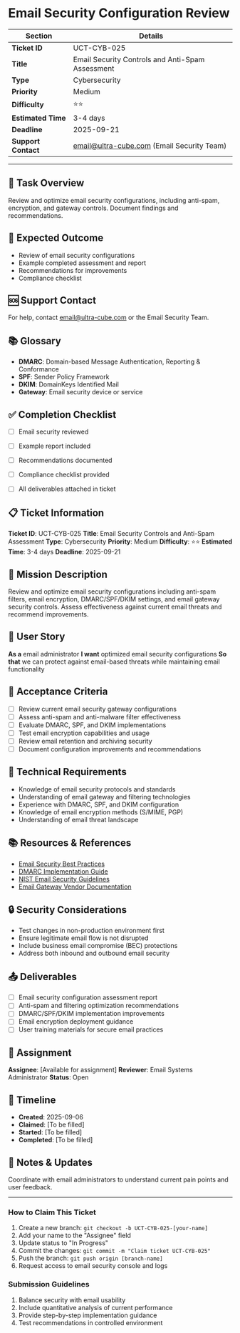 # Email Security Configuration Review

| Section                | Details                                                      |
|------------------------|--------------------------------------------------------------|
| **Ticket ID**          | UCT-CYB-025                                                  |
| **Title**              | Email Security Controls and Anti-Spam Assessment             |
| **Type**               | Cybersecurity                                                |
| **Priority**           | Medium                                                       |
| **Difficulty**         | ⭐⭐                                                          |
| **Estimated Time**     | 3-4 days                                                     |
| **Deadline**           | 2025-09-21                                                   |
| **Support Contact**    | email@ultra-cube.com (Email Security Team)                   |

---

## 📝 Task Overview
Review and optimize email security configurations, including anti-spam, encryption, and gateway controls. Document findings and recommendations.

## 🎯 Expected Outcome
- Review of email security configurations
- Example completed assessment and report
- Recommendations for improvements
- Compliance checklist

## 🆘 Support Contact
For help, contact email@ultra-cube.com or the Email Security Team.

## 📚 Glossary
- **DMARC**: Domain-based Message Authentication, Reporting & Conformance
- **SPF**: Sender Policy Framework
- **DKIM**: DomainKeys Identified Mail
- **Gateway**: Email security device or service

## ✅ Completion Checklist
- [ ] Email security reviewed
- [ ] Example report included
- [ ] Recommendations documented
- [ ] Compliance checklist provided
- [ ] All deliverables attached in ticket


## 📋 Ticket Information

**Ticket ID**: UCT-CYB-025
**Title**: Email Security Controls and Anti-Spam Assessment
**Type**: Cybersecurity
**Priority**: Medium
**Difficulty**: ⭐⭐
**Estimated Time**: 3-4 days
**Deadline**: 2025-09-21

## 🎯 Mission Description

Review and optimize email security configurations including anti-spam filters, email encryption, DMARC/SPF/DKIM settings, and email gateway security controls. Assess effectiveness against current email threats and recommend improvements.

## 👤 User Story

**As a** email administrator
**I want** optimized email security configurations
**So that** we can protect against email-based threats while maintaining email functionality

## 📝 Acceptance Criteria

- [ ] Review current email security gateway configurations
- [ ] Assess anti-spam and anti-malware filter effectiveness
- [ ] Evaluate DMARC, SPF, and DKIM implementations
- [ ] Test email encryption capabilities and usage
- [ ] Review email retention and archiving security
- [ ] Document configuration improvements and recommendations

## 🔧 Technical Requirements

- Knowledge of email security protocols and standards
- Understanding of email gateway and filtering technologies
- Experience with DMARC, SPF, and DKIM configuration
- Knowledge of email encryption methods (S/MIME, PGP)
- Understanding of email threat landscape

## 📚 Resources & References

- [Email Security Best Practices](various-sources)
- [DMARC Implementation Guide](https://dmarc.org/)
- [NIST Email Security Guidelines](https://csrc.nist.gov/)
- [Email Gateway Vendor Documentation](various)

## 🔒 Security Considerations

- Test changes in non-production environment first
- Ensure legitimate email flow is not disrupted
- Include business email compromise (BEC) protections
- Address both inbound and outbound email security

## 📤 Deliverables

- [ ] Email security configuration assessment report
- [ ] Anti-spam and filtering optimization recommendations
- [ ] DMARC/SPF/DKIM implementation improvements
- [ ] Email encryption deployment guidance
- [ ] User training materials for secure email practices

## 👥 Assignment

**Assignee**: [Available for assignment]
**Reviewer**: Email Systems Administrator
**Status**: Open

## 📅 Timeline

- **Created**: 2025-09-06
- **Claimed**: [To be filled]
- **Started**: [To be filled]
- **Completed**: [To be filled]

## 💬 Notes & Updates

Coordinate with email administrators to understand current pain points and user feedback.

---

### How to Claim This Ticket

1. Create a new branch: `git checkout -b UCT-CYB-025-[your-name]`
2. Add your name to the "Assignee" field
3. Update status to "In Progress"
4. Commit the changes: `git commit -m "Claim ticket UCT-CYB-025"`
5. Push the branch: `git push origin [branch-name]`
6. Request access to email security console and logs

### Submission Guidelines

1. Balance security with email usability
2. Include quantitative analysis of current performance
3. Provide step-by-step implementation guidance
4. Test recommendations in controlled environment
